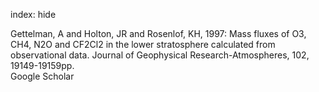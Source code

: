 index: hide

<div class="Citation">

  <div class="Citation-body">
    <div class="Citation-text">Gettelman, A and Holton, JR and Rosenlof, KH, 1997: Mass fluxes of O3, CH4, N2O and CF2Cl2 in the lower stratosphere calculated from observational data. <span class="Article-journal">Journal of Geophysical Research-Atmospheres, </span><span class="Article-volume">102, </span>19149-19159pp.</div>
    <div class="Citation-links">
      <div class="CitationLink" data-href="https://scholar.google.com/scholar?q=Mass+fluxes+of+O3%2C+CH4%2C+N2O+and+CF2Cl2+in+the+lower+stratosphere+calculated+from+observational+data">
        <div class="CitationLink-icon CitationLink-Scholar"></div>
        <div class="CitationLink-text">Google Scholar</div>
      </div>
    </div>
  </div>
</div>


<div class="Citation-copy">

</div>